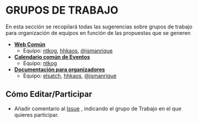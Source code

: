# GRUPOS DE TRABAJO

En esta sección se recopilará todas las sugerencias sobre grupos de trabajo para organización de equipos en función de las propuestas que se generen


* **[Web Común](https://github.com/Comunidades-Tecnologicas/comunidades-tecnologicas.github.io/issues/2)**
  * Equipo: [ntkog](http://github.com/ntkog), [hhkaos](http://github.com/hhkaos), [@jsmanrique](https://github.com/jsmanrique)
* **[Calendario común de Eventos](https://github.com/Comunidades-Tecnologicas/comunidades-tecnologicas.github.io/issues/3)**
  * Equipo: [ntkog](http://github.com/ntkog)
* **[Documentación para organizadores](https://github.com/Comunidades-Tecnologicas/comunidades-tecnologicas.github.io/issues/4)**
  * Equipo: [elsatch](https://github.com/elsatch), [hhkaos](http://github.com/hhkaos), [@jsmanrique](https://github.com/jsmanrique)

## Cómo Editar/Participar

* Añadir comentario al [Issue](https://github.com/Comunidades-Tecnologicas/comunidades-tecnologicas.github.io/issues/1) , indicando el grupo de Trabajo en el que quieres participar.


